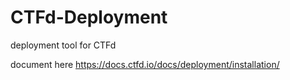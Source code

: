 # CTFd-Deployment
deployment tool for CTFd


document here https://docs.ctfd.io/docs/deployment/installation/
